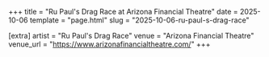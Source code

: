 +++
title = "Ru Paul's Drag Race at Arizona Financial Theatre"
date = 2025-10-06
template = "page.html"
slug = "2025-10-06-ru-paul-s-drag-race"

[extra]
artist = "Ru Paul's Drag Race"
venue = "Arizona Financial Theatre"
venue_url = "https://www.arizonafinancialtheatre.com/"
+++
